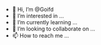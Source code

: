 - 👋 Hi, I’m @Goifd
- 👀 I’m interested in ...
- 🌱 I’m currently learning ...
- 💞️ I’m looking to collaborate on ...
- 📫 How to reach me ...

<!---
Goifd/Goifd is a ✨ special ✨ repository because its `README.md` (this file) appears on your GitHub profile.
You can click the Preview link to take a look at your changes.
--->
